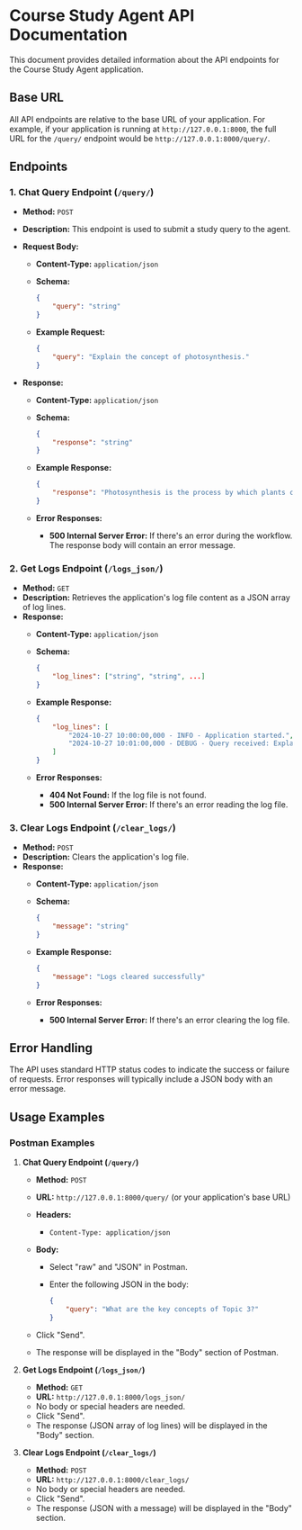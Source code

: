 # Course Study Agent API Documentation

This document provides detailed information about the API endpoints for the Course Study Agent application.

## Base URL

All API endpoints are relative to the base URL of your application. For example, if your application is running at `http://127.0.0.1:8000`, the full URL for the `/query/` endpoint would be `http://127.0.0.1:8000/query/`.

## Endpoints

### 1. Chat Query Endpoint (`/query/`)

* **Method:** `POST`
* **Description:** This endpoint is used to submit a study query to the agent.
* **Request Body:**
    * **Content-Type:** `application/json`
    * **Schema:**

        ```json
        {
            "query": "string"
        }
        ```

    * **Example Request:**

        ```json
        {
            "query": "Explain the concept of photosynthesis."
        }
        ```

* **Response:**
    * **Content-Type:** `application/json`
    * **Schema:**

        ```json
        {
            "response": "string"
        }
        ```

    * **Example Response:**

        ```json
        {
            "response": "Photosynthesis is the process by which plants convert light energy into chemical energy..."
        }
        ```

    * **Error Responses:**
        * **500 Internal Server Error:** If there's an error during the workflow. The response body will contain an error message.

### 2. Get Logs Endpoint (`/logs_json/`)

* **Method:** `GET`
* **Description:** Retrieves the application's log file content as a JSON array of log lines.
* **Response:**
    * **Content-Type:** `application/json`
    * **Schema:**

        ```json
        {
            "log_lines": ["string", "string", ...]
        }
        ```

    * **Example Response:**

        ```json
        {
            "log_lines": [
                "2024-10-27 10:00:00,000 - INFO - Application started.",
                "2024-10-27 10:01:00,000 - DEBUG - Query received: Explain photosynthesis."
            ]
        }
        ```

    * **Error Responses:**
        * **404 Not Found:** If the log file is not found.
        * **500 Internal Server Error:** If there's an error reading the log file.

### 3. Clear Logs Endpoint (`/clear_logs/`)

* **Method:** `POST`
* **Description:** Clears the application's log file.
* **Response:**
    * **Content-Type:** `application/json`
    * **Schema:**

        ```json
        {
            "message": "string"
        }
        ```

    * **Example Response:**

        ```json
        {
            "message": "Logs cleared successfully"
        }
        ```

    * **Error Responses:**
        * **500 Internal Server Error:** If there's an error clearing the log file.


## Error Handling

The API uses standard HTTP status codes to indicate the success or failure of requests. Error responses will typically include a JSON body with an error message.

## Usage Examples

### Postman Examples

1.  **Chat Query Endpoint (`/query/`)**

    * **Method:** `POST`
    * **URL:** `http://127.0.0.1:8000/query/` (or your application's base URL)
    * **Headers:**
        * `Content-Type: application/json`
    * **Body:**
        * Select "raw" and "JSON" in Postman.
        * Enter the following JSON in the body:

            ```json
            {
                "query": "What are the key concepts of Topic 3?"
            }
            ```

    * Click "Send".
    * The response will be displayed in the "Body" section of Postman.

2.  **Get Logs Endpoint (`/logs_json/`)**

    * **Method:** `GET`
    * **URL:** `http://127.0.0.1:8000/logs_json/`
    * No body or special headers are needed.
    * Click "Send".
    * The response (JSON array of log lines) will be displayed in the "Body" section.

3.  **Clear Logs Endpoint (`/clear_logs/`)**

    * **Method:** `POST`
    * **URL:** `http://127.0.0.1:8000/clear_logs/`
    * No body or special headers are needed.
    * Click "Send".
    * The response (JSON with a message) will be displayed in the "Body" section.
